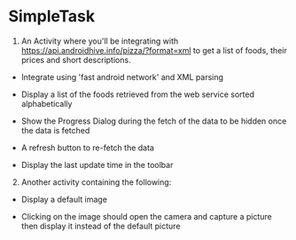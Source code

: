 # SimpleTask

1. An Activity where you'll be integrating with https://api.androidhive.info/pizza/?format=xml to get a list of foods,
their prices and short descriptions.
	
- Integrate using 'fast android network' and XML parsing

- Display a list of the foods retrieved from the web service sorted alphabetically
	
- Show the Progress Dialog during the fetch of the data to be hidden once the data is fetched
	
- A refresh button to re-fetch the data

- Display the last update time in the toolbar

2. Another activity containing the following:
	
- Display a default image
	
- Clicking on the image should open the camera and capture a picture then display it instead of the default picture
